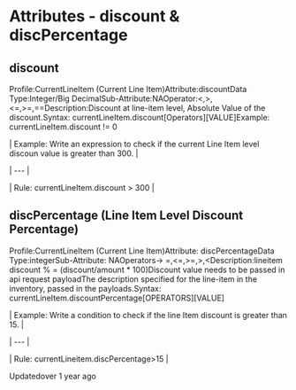 # Attributes - discount & discPercentage

## discount

Profile:CurrentLineItem (Current Line Item)Attribute:discountData Type:Integer/Big DecimalSub-Attribute:NAOperator:<,>,<=,>=,==Description:Discount at line-item level, Absolute Value of the discount.Syntax: currentLineItem.discount[Operators][VALUE]Example: currentLineItem.discount != 0

| Example: Write an expression to check if the current Line Item level discoun value is greater than 300. |

| --- |

| Rule: currentLineItem.discount > 300 |



## discPercentage (Line Item Level Discount Percentage)

Profile:CurrentLineItem (Current Line Item)Attribute: discPercentageData Type:integerSub-Attribute: NAOperators-> =,<=,>=,>,<Description:lineitem discount % = (discount/amount * 100)Discount value needs to be passed in api request payloadThe description specified for the line-item in the inventory, passed in the payloads.Syntax: currentLineItem.discountPercentage[OPERATORS][VALUE]

| Example: Write a condition to check if the line Item discount is greater than 15. |

| --- |

| Rule: currentLineitem.discPercentage>15 |



Updatedover 1 year ago